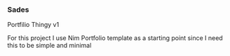 ### Sades

Portfilio Thingy v1

For this project I use Nim Portfolio template as a starting point since I need this to be simple and minimal